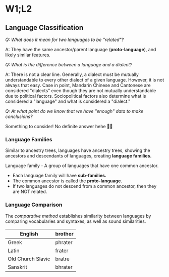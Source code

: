 # W1;L2

## Language Classification

*Q: What does it mean for two languages to be "related"?*

A: They have the same ancestor/parent language (**proto-language**), and likely similar features.



*Q: What is the difference between a language and a dialect?*

A: There is not a clear line. Generally, a dialect must be mutually understandable to every other dialect of a given language. However, it is not always that easy. Case in point, Mandarin Chinese and Cantonese are considered "dialects" even though they are not mutually understandable due to political factors. Sociopolitical factors also determine what is considered a "language" and what is considered a "dialect."



*Q: At what point do we know that we have "enough" data to make conclusions?*

Something to consider! No definite answer hehe :man_shrugging:

### Language Families

Similar to ancestry trees, languages have ancestry trees, showing the ancestors and descendants of languages, creating **language families.**

Language family - A group of languages that have one common ancestor.

- Each language family will have **sub-families.**
- The common ancestor is called the **proto-language**.
- If two languages do not descend from a common ancestor, then they are NOT related.

### Language Comparison

The *comparative method* establishes similarity between languages by comparing vocabularies and syntaxes, as well as sound similarities.

| English           | brother |
| ----------------- | ------- |
| Greek             | phrater |
| Latin             | frater  |
| Old Church Slavic | bratre  |
| Sanskrit          | bhrater |

